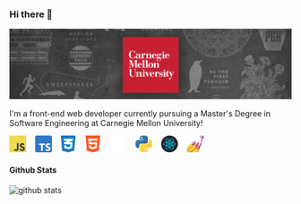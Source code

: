 ### Hi there 👋
<img alt="CSS3" src="./assets/images/CMUHeader.png">

I'm a front-end web developer currently pursuing a Master's Degree in Software Engineering at Carnegie Mellon University! 

<code><img height="30" alt="Javascript" src="./assets/logos/Javascript.png"></code>&nbsp;&nbsp;&nbsp;
<code><img height="30" alt="Typescript" src="./assets/logos/Typescript.png"></code>&nbsp;&nbsp;&nbsp;
<code><img height="30" alt="CSS3" src="./assets/logos/CSS3.png"></code>&nbsp;&nbsp;&nbsp;
<code><img height="30" alt="HTML5" src="./assets/logos/HTML5.png"></code>&nbsp;&nbsp;&nbsp;
<code><img height="30" alt="NextJS" src="./assets/logos/NextJS.png"></code>&nbsp;&nbsp;&nbsp;
<code><img height="30" alt="Python" src="./assets/logos/Python.png"></code>&nbsp;&nbsp;&nbsp;
<code><img height="30" alt="React" src="./assets/logos/React.webp"></code>&nbsp;&nbsp;&nbsp;
<code><img height="30" alt="Styled Components" src="./assets/logos/StyledComponents.png"></code>


#### Github Stats
<img src="https://github-readme-stats.vercel.app/api?username=BhandarkarPawan&show_icons=true&theme=github_dark" alt="github stats" width="45%" align="left"/>


